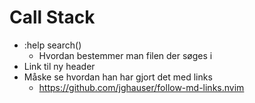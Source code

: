 # Call Stack

- :help search()
    - Hvordan bestemmer man filen der søges i
- Link til ny header 
- Måske se hvordan han har gjort det med links
    - https://github.com/jghauser/follow-md-links.nvim



